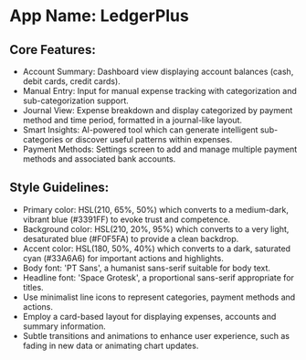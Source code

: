 # **App Name**: LedgerPlus

## Core Features:

- Account Summary: Dashboard view displaying account balances (cash, debit cards, credit cards).
- Manual Entry: Input for manual expense tracking with categorization and sub-categorization support.
- Journal View: Expense breakdown and display categorized by payment method and time period, formatted in a journal-like layout.
- Smart Insights: AI-powered tool which can generate intelligent sub-categories or discover useful patterns within expenses.
- Payment Methods: Settings screen to add and manage multiple payment methods and associated bank accounts.

## Style Guidelines:

- Primary color: HSL(210, 65%, 50%) which converts to a medium-dark, vibrant blue (#3391FF) to evoke trust and competence.
- Background color: HSL(210, 20%, 95%) which converts to a very light, desaturated blue (#F0F5FA) to provide a clean backdrop.
- Accent color: HSL(180, 50%, 40%) which converts to a dark, saturated cyan (#33A6A6) for important actions and highlights.
- Body font: 'PT Sans', a humanist sans-serif suitable for body text.
- Headline font: 'Space Grotesk', a proportional sans-serif appropriate for titles.
- Use minimalist line icons to represent categories, payment methods and actions.
- Employ a card-based layout for displaying expenses, accounts and summary information.
- Subtle transitions and animations to enhance user experience, such as fading in new data or animating chart updates.